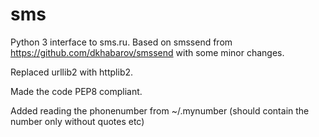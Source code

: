 # sms
Python 3 interface to sms.ru. Based on smssend from https://github.com/dkhabarov/smssend with some minor changes.

Replaced urllib2 with httplib2.

Made the code PEP8 compliant.

Added reading the phonenumber from ~/.mynumber (should contain the number only without quotes etc)
